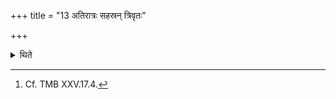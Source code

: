 +++
title = "13 अतिरात्रः सहस्रन् त्रिवृतः"

+++

<details><summary>थिते</summary>

13. (It consists) of an Atirātra, one thousand years of days on which nine-versed-stoma is used, and an Atirātra.[^1]  

[^1]: Cf. TMB XXV.17.4. 
</details>
